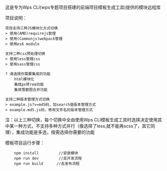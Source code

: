 这是专为Wps CLI(wps专题项目搭建的前端项目模板生成工具)提供的模块远程库


项目说明：

    项目支持三种JS模块化方式切换
    > 使用(AMD)requirejs管理
    > 使用(Commonjs)webpack管理
    > 使用es6 module

    支持二种css预处理切换
    > 使用less管理css
    > 使用sass管理css

    ? 请选择你需要集成的功能
        html模块化
        集成px转rem功能
        集成雪碧图合并功能

    支持二种版本管理方式切换
    > example.js?v=md5码，加search值版本管理方式
    > example.md5.js码，修改文件名的版本管理方式

注：以上三种切换，每个切换中全由使用Wps CLI模板生成工具时选择决定使用其中某一种方式，不支持多种方式并行（像选择了less,就不能再scss了，其它同理），集成功能是多选，按需选择你需要的功能

模板项目运行步骤：

```
    npm install         //安装模块
    npm run dev         //走开发流程
    npm run build      //走发布流程
```
